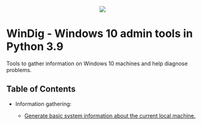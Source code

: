<p align="center"><img src="https://external-content.duckduckgo.com/iu/?u=https%3A%2F%2Fqph.fs.quoracdn.net%2Fmain-qimg-c4bd5888bea21df127351a418a55bf51&f=1&nofb=1"></p>

WinDig - Windows 10 admin tools in Python 3.9
=================================================
Tools to gather information on Windows 10 machines and help diagnose problems.

<h2>Table of Contents</h2>
<ul><li>Information gathering:</li>
<ul><li><a href="https://github.com/intelshoe/WinTools-Python/blob/main/sysinfo.py">Generate basic system information about the current local machine.</li>
</ul>
